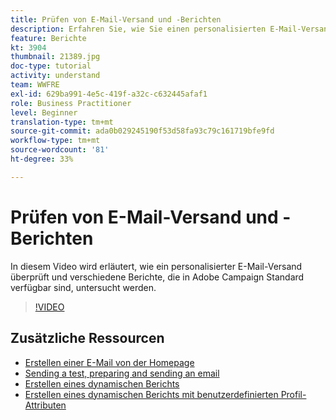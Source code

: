 ```yaml
---
title: Prüfen von E-Mail-Versand und -Berichten
description: Erfahren Sie, wie Sie einen personalisierten E-Mail-Versand überprüfen und verschiedene Berichte, die in Adobe Campaign Standard verfügbar sind, untersuchen.
feature: Berichte
kt: 3904
thumbnail: 21389.jpg
doc-type: tutorial
activity: understand
team: WWFRE
exl-id: 629ba991-4e5c-419f-a32c-c632445afaf1
role: Business Practitioner
level: Beginner
translation-type: tm+mt
source-git-commit: ada0b029245190f53d58fa93c79c161719bfe9fd
workflow-type: tm+mt
source-wordcount: '81'
ht-degree: 33%

---
```


# Prüfen von E-Mail-Versand und -Berichten

In diesem Video wird erläutert, wie ein personalisierter E-Mail-Versand überprüft und verschiedene Berichte, die in Adobe Campaign Standard verfügbar sind, untersucht werden.

>[!VIDEO](https://video.tv.adobe.com/v/21389?quality=12)

## Zusätzliche Ressourcen

* [Erstellen einer E-Mail von der Homepage](/help/communication-channels/email/create-email-from-homepage.md)
*  [Sending a test, preparing and sending an email](/help/communication-channels/email/sending-test-preparing-sending-email.md)
* [Erstellen eines dynamischen Berichts](/help/reporting/creating-a-dynamic-report.md)
* [Erstellen eines dynamischen Berichts mit benutzerdefinierten Profil-Attributen](/help/reporting/custom-profile-attributes-dynamic-reports.md)
